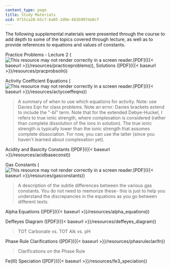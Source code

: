 ```yaml
---
content_type: page
title: Study Materials
uid: 9715ca28-b5c7-6a05-2d0e-682b907de8cf
---
```


The following supplemental materials were presented through the course to add depth to some of the topics covered through lecture, as well as to provide references to equations and values of constants.

Practice Problems - Lecture 2 (![This resource may not render correctly in a screen reader.](/images/inacessible.gif)[PDF]({{< baseurl >}}/resources/practiceproblems)), Solutions ([PDF]({{< baseurl >}}/resources/pracprobsoln))

Activity Coefficient Equations (![This resource may not render correctly in a screen reader.](/images/inacessible.gif)[PDF]({{< baseurl >}}/resources/actycoeffeqns))

> A summary of when to use which equations for activity. Note: use Davies Eqn for class problems. Note an error: Davies brackets extend to include the "-bI" term. Note that for the extended Debye-Huckel, _I_ refers to true ionic strength, where complexation is considered (rather than complete dissolution of the ions in solution). The true ionic strength is typically lower than the ionic strength that assumes complete dissociation. For now, you can use the latter (since you haven't learned about complexation yet).

Acidity and Basicity Constants ([PDF]({{< baseurl >}}/resources/acidbaseconst))

Gas Constants (![This resource may not render correctly in a screen reader.](/images/inacessible.gif)[PDF]({{< baseurl >}}/resources/gasconstants))

> A description of the subtle differences between the various gas constants. You do not need to memorize these- this is just to help you understand the discrepancies in the equations as you go between different texts.

Alpha Equations ([PDF]({{< baseurl >}}/resources/alpha_equations))

Deffeyes Diagram ([PDF]({{< baseurl >}}/resources/deffeyes_diagram))

> TOT Carbonate vs. TOT Alk vs. pH

Phase Rule Clarifications ([PDF]({{< baseurl >}}/resources/phasruleclarifn))

> Clarifications on the Phase Rule

Fe(III) Speciation ([PDF]({{< baseurl >}}/resources/fe3_speciation))